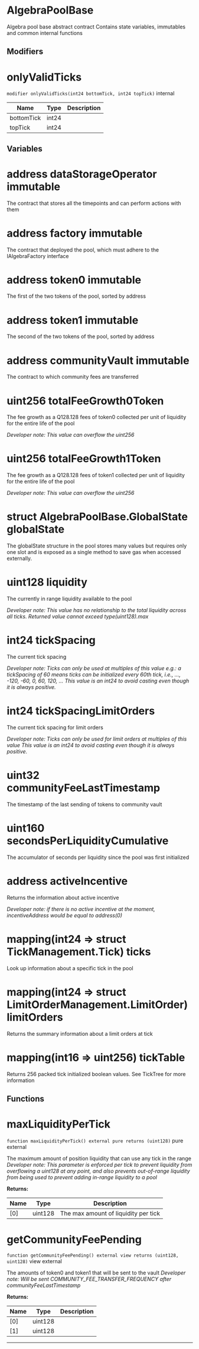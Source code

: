 

# AlgebraPoolBase

Algebra pool base abstract contract
Contains state variables, immutables and common internal functions

## Modifiers
# onlyValidTicks


`modifier onlyValidTicks(int24 bottomTick, int24 topTick)`  internal





| Name | Type | Description |
| ---- | ---- | ----------- |
| bottomTick | int24 |  |
| topTick | int24 |  |




## Variables
# address dataStorageOperator immutable

The contract that stores all the timepoints and can perform actions with them

# address factory immutable

The contract that deployed the pool, which must adhere to the IAlgebraFactory interface

# address token0 immutable

The first of the two tokens of the pool, sorted by address

# address token1 immutable

The second of the two tokens of the pool, sorted by address

# address communityVault immutable

The contract to which community fees are transferred

# uint256 totalFeeGrowth0Token 

The fee growth as a Q128.128 fees of token0 collected per unit of liquidity for the entire life of the pool

*Developer note: This value can overflow the uint256*
# uint256 totalFeeGrowth1Token 

The fee growth as a Q128.128 fees of token1 collected per unit of liquidity for the entire life of the pool

*Developer note: This value can overflow the uint256*
# struct AlgebraPoolBase.GlobalState globalState 

The globalState structure in the pool stores many values but requires only one slot
and is exposed as a single method to save gas when accessed externally.

# uint128 liquidity 

The currently in range liquidity available to the pool

*Developer note: This value has no relationship to the total liquidity across all ticks.
Returned value cannot exceed type(uint128).max*
# int24 tickSpacing 

The current tick spacing

*Developer note: Ticks can only be used at multiples of this value
e.g.: a tickSpacing of 60 means ticks can be initialized every 60th tick, i.e., ..., -120, -60, 0, 60, 120, ...
This value is an int24 to avoid casting even though it is always positive.*
# int24 tickSpacingLimitOrders 

The current tick spacing for limit orders

*Developer note: Ticks can only be used for limit orders at multiples of this value
This value is an int24 to avoid casting even though it is always positive.*
# uint32 communityFeeLastTimestamp 

The timestamp of the last sending of tokens to community vault

# uint160 secondsPerLiquidityCumulative 

The accumulator of seconds per liquidity since the pool was first initialized

# address activeIncentive 

Returns the information about active incentive

*Developer note: if there is no active incentive at the moment, incentiveAddress would be equal to address(0)*
# mapping(int24 &#x3D;&gt; struct TickManagement.Tick) ticks 

Look up information about a specific tick in the pool

# mapping(int24 &#x3D;&gt; struct LimitOrderManagement.LimitOrder) limitOrders 

Returns the summary information about a limit orders at tick

# mapping(int16 &#x3D;&gt; uint256) tickTable 

Returns 256 packed tick initialized boolean values. See TickTree for more information


## Functions
# maxLiquidityPerTick


`function maxLiquidityPerTick() external pure returns (uint128)` pure external

The maximum amount of position liquidity that can use any tick in the range
*Developer note: This parameter is enforced per tick to prevent liquidity from overflowing a uint128 at any point, and
also prevents out-of-range liquidity from being used to prevent adding in-range liquidity to a pool*




**Returns:**

| Name | Type | Description |
| ---- | ---- | ----------- |
| [0] | uint128 | The max amount of liquidity per tick |

# getCommunityFeePending


`function getCommunityFeePending() external view returns (uint128, uint128)` view external

The amounts of token0 and token1 that will be sent to the vault
*Developer note: Will be sent COMMUNITY_FEE_TRANSFER_FREQUENCY after communityFeeLastTimestamp*




**Returns:**

| Name | Type | Description |
| ---- | ---- | ----------- |
| [0] | uint128 |  |
| [1] | uint128 |  |



---


